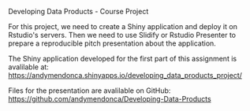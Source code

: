 Developing Data Products - Course Project

For this project, we need to create a Shiny application and deploy it on Rstudio's servers. Then we need to use Slidify 
or Rstudio Presenter to prepare a reproducible pitch presentation about the application.

The Shiny application developed for the first part of this assignment is avalilable at:
https://andymendonca.shinyapps.io/developing_data_products_project/

Files for the presentation are avalilable on GitHub: https://github.com/andymendonca/Developing-Data-Products
